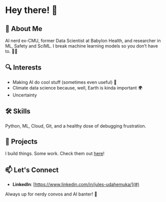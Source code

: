 # Hey there! 👋

## 🚀 About Me
AI nerd ex-CMU, former Data Scientist at Babylon Health, and researcher in ML, Safety and SciML. I break machine learning models so you don’t have to. 🤖💥

## 🔍 Interests
- Making AI do cool stuff (sometimes even useful) 🤯
- Climate data science because, well, Earth is kinda important 🌍
- Uncertainty

## 🛠️ Skills
Python, ML, Cloud, Git, and a healthy dose of debugging frustration. 

## 📂 Projects
I build things. Some work. Check them out [here](https://github.com/realjules?tab=repositories)!

## 📫 Let's Connect
- **LinkedIn**: [https://www.linkedin.com/in/jules-udahemuka/](#)

Always up for nerdy convos and AI banter! 🚀

